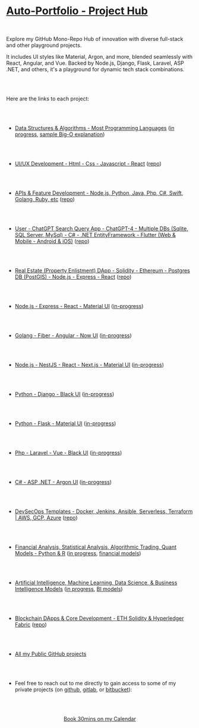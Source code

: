 
# [Auto-Portfolio - Project Hub](#)
<!-- (https://www.auto-portfolio.com) -->

<br />

Explore my GitHub Mono-Repo Hub of innovation with diverse full-stack and other playground projects. 

It includes UI styles like Material, Argon, and more, blended seamlessly with React, Angular, and Vue. Backed by Node.js, Django, Flask, Laravel, ASP .NET, and others, it's a playground for dynamic tech stack combinations. 

<br />
<br />


Here are the links to each project:

<br />
<br />

* [Data Structures & Algorithms - Most Programming Languages](https://github.com/Amo-Addai/data-algo)  ([in progress](https://github.com/Amo-Addai/data-algo), [sample Big-O explanation](https://docs.google.com/document/d/1KWwbliK1PYVXpt_njYhlCq8t373SC78eb_XJdECacTQ/edit?usp=sharing))

<br />
<br />

* [UI/UX Development - Html - Css - Javascript - React](https://github.com/Amo-Addai/ui-ux-development)  ([repo](https://github.com/Amo-Addai/ui-ux-development))

<br />
<br />

* [APIs & Feature Development - Node.js, Python, Java, Php, C#, Swift, Golang, Ruby, etc](https://github.com/Amo-Addai/api-feature-development)  ([repo](https://github.com/Amo-Addai/api-feature-development))

<br />
<br />

* [User - ChatGPT Search Query App - ChatGPT-4 - Multiple DBs (Sqlite, SQL Server, MySql) - C# - .NET EntityFramework - Flutter (Web & Mobile - Android & iOS)](https://github.com/Amo-Addai/user-chatgpt-search-query-app)  ([repo](https://github.com/Amo-Addai/user-chatgpt-search-query-app))

<br />
<br />

* [Real Estate (Property Enlistment) DApp - Solidity - Ethereum - Postgres DB (PostGIS) - Node.js - Express - React](https://github.com/Amo-Addai/real-estate-blockchain-dapp)  ([repo](https://github.com/Amo-Addai/real-estate-blockchain-dapp))

<br />
<br />

* [Node.js - Express - React - Material UI](https://github.com/Amo-Addai/nodejs-react-material-app)  ([in-progress](https://github.com/Amo-Addai/nodejs-react-material-app))

<br />
<br />

* [Golang - Fiber - Angular - Now UI](https://github.com/Amo-Addai/golang-angular-now-app)  ([in-progress](https://github.com/Amo-Addai/golang-angular-now-app))

<br />
<br />

* [Node.js - NestJS - React - Next.js - Material UI](https://github.com/Amo-Addai/nest-next-material-app)  ([in-progress](https://github.com/Amo-Addai/nest-next-material-app))

<br />
<br />

* [Python - Django - Black UI](https://github.com/Amo-Addai/django-black-app)  ([in-progress](https://github.com/Amo-Addai/django-black-app))

<br />
<br />

* [Python - Flask - Material UI](https://github.com/Amo-Addai/flask-material-app)  ([in-progress](https://github.com/Amo-Addai/flask-material-app))

<br />
<br />

* [Php - Laravel - Vue - Black UI](https://github.com/Amo-Addai/laravel-vue-black-app)  ([in-progress](https://github.com/Amo-Addai/laravel-vue-black-app))

<br />
<br />

* [C# - ASP .NET - Argon UI](https://github.com/Amo-Addai/asp-net-argon-app)  ([in-progress](https://github.com/Amo-Addai/asp-net-argon-app))

<br />
<br />

* [DevSecOps Templates - Docker, Jenkins, Ansible, Serverless, Terraform | AWS, GCP, Azure](https://github.com/Amo-Addai/devsecops-ci-cd)  ([repo](https://github.com/Amo-Addai/devsecops-ci-cd))

<br />
<br />

* [Financial Analysis, Statistical Analysis, Algorithmic Trading, Quant Models - Python & R](https://github.com/Amo-Addai/financial-analysis-python-r)  ([in progress](https://github.com/Amo-Addai/financial-analysis-python-r), [financial models](https://drive.google.com/drive/folders/14jqhLeGn27UjsFm8th80dElSG0Ul1r0r?usp=sharing))

<br />
<br />

* [Artificial Intelligence, Machine Learning, Data Science, & Business Intelligence Models](https://github.com/Amo-Addai/ai-ml-bi-da)  ([in progress](https://github.com/Amo-Addai/ai-ml-bi-da), [BI models](https://drive.google.com/drive/folders/14jqhLeGn27UjsFm8th80dElSG0Ul1r0r?usp=sharing))

<br />
<br />

* [Blockchain DApps & Core Development - ETH Solidity & Hyperledger Fabric](https://github.com/Amo-Addai/blockchain-development)  ([repo](https://github.com/Amo-Addai/blockchain-development))

<br />
<br />

* [All my Public GitHub projects](https://github.com/Amo-Addai?tab=repositories)

<br />
<br />

* Feel free to reach out to me directly to gain access to some of my private projects (on [github](https://github.com/Amo-Addai/), [gitlab](https://gitlab.com/users/Mr.Amo-Addai/), or [bitbucket](https://bitbucket.org/kwadwo_amoad/)):

<br />
<br />

<p align="center"><a href="https://calendly.com/kwadwoamoad/30min">Book 30mins on my Calendar</a></p>

<br />
<br />
